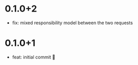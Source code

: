 # 0.1.0+2

- fix: mixed responsibility model between the two requests

# 0.1.0+1

- feat: initial commit 🎉
